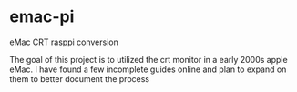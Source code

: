 # emac-pi
eMac CRT rasppi conversion

The goal of this project is to utilized the crt monitor in a early 2000s apple eMac. I have found a few incomplete guides online and plan to expand on them to better document the process
